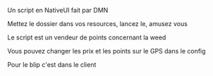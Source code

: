 Un script en NativeUI fait par DMN

Mettez le dossier dans vos resources, lancez le, amusez vous

Le script est un vendeur de points concernant la weed

Vous pouvez changer les prix et les points sur le GPS dans le config

Pour le blip c'est dans le client
